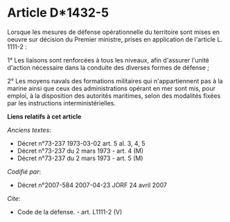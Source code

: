 # Article D*1432-5

Lorsque les mesures de défense opérationnelle du territoire sont mises en oeuvre sur décision du Premier ministre, prises en
application de l'article L. 1111-2 :

1° Les liaisons sont renforcées à tous les niveaux, afin d'assurer l'unité d'action nécessaire dans la conduite des diverses
formes de défense ;

2° Les moyens navals des formations militaires qui n'appartiennent pas à la marine ainsi que ceux des administrations opérant
en mer sont mis, pour emploi, à la disposition des autorités maritimes, selon des modalités fixées par les instructions
interministérielles.

**Liens relatifs à cet article**

_Anciens textes_:

  - Décret n°73-237 1973-03-02 art. 5 al. 3, 4, 5
  - Décret n°73-237 du 2 mars 1973 - art. 4 (M)
  - Décret n°73-237 du 2 mars 1973 - art. 5 (M)

_Codifié par_:

  - Décret n°2007-584 2007-04-23 JORF 24 avril 2007

_Cite_:

  - Code de la défense. - art. L1111-2 (V)
